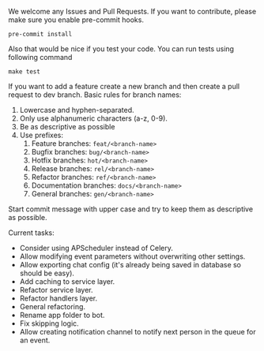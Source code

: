 We welcome any Issues and Pull Requests.
If you want to contribute, please make sure you enable pre-commit hooks.
```
pre-commit install
```

Also that would be nice if you test your code. You can run tests using following command
```
make test
```

If you want to add a feature create a new branch and then create a pull request to dev branch.
Basic rules for branch names:
1. Lowercase and hyphen-separated.
2. Only use alphanumeric characters (a-z, 0-9).
3. Be as descriptive as possible
4. Use prefixes:
    1. Feature branches: `feat/<branch-name>`
    2. Bugfix branches: `bug/<branch-name>`
    3. Hotfix branches: `hot/<branch-name>`
    4. Release branches: `rel/<branch-name>`
    5. Refactor branches: `ref/<branch-name>`
    6. Documentation branches: `docs/<branch-name>`
    7. General branches: `gen/<branch-name>`

Start commit message with upper case and try to keep them as descriptive as possible.

Current tasks:
* Consider using APScheduler instead of Celery.
* Allow modifying event parameters without overwriting other settings.
* Allow exporting chat config (it's already being saved in database so should be easy).
* Add caching to service layer.
* Refactor service layer.
* Refactor handlers layer.
* General refactoring.
* Rename app folder to bot.
* Fix skipping logic.
* Allow creating notification channel to notify next person in the queue for an event.
